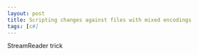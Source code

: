 ```yaml
---
layout: post
title: Scripting changes against files with mixed encodings
tags: [c#]
---
```



StreamReader trick
